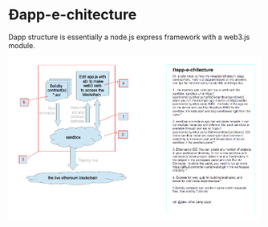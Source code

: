 # Đapp-e-chitecture


Dapp structure is essentially a node.js express framework with a web3.js module.  

![](Ether-Camp.png)